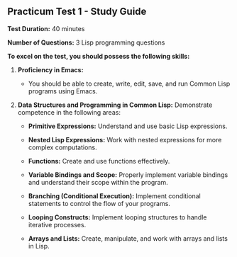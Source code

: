 ## **Practicum Test 1 - Study Guide**

**Test Duration:** 40 minutes

**Number of Questions:** 3 Lisp programming questions

**To excel on the test, you should possess the following skills:**

1. **Proficiency in Emacs:**
    
    - You should be able to create, write, edit, save, and run Common Lisp programs using Emacs.
        
2. **Data Structures and Programming in Common Lisp:** Demonstrate competence in the following areas:
    
    - **Primitive Expressions:** Understand and use basic Lisp expressions.
        
    - **Nested Lisp Expressions:** Work with nested expressions for more complex computations.
        
    - **Functions:** Create and use functions effectively.
        
    - **Variable Bindings and Scope:** Properly implement variable bindings and understand their scope within the program.
        
    - **Branching (Conditional Execution):** Implement conditional statements to control the flow of your programs.
        
    - **Looping Constructs:** Implement looping structures to handle iterative processes.
        
    - **Arrays and Lists:** Create, manipulate, and work with arrays and lists in Lisp.